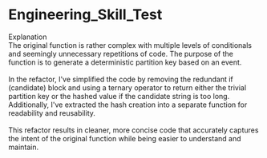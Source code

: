 # Engineering_Skill_Test

Explanation<br>
The original function is rather complex with multiple levels of conditionals and seemingly unnecessary repetitions of code. The purpose of the function is to generate a deterministic partition key based on an event.<br>
<br>
In the refactor, I've simplified the code by removing the redundant if (candidate) block and using a ternary operator to return either the trivial partition key or the hashed value if the candidate string is too long. Additionally, I've extracted the hash creation into a separate function for readability and reusability.<br>
<br>
This refactor results in cleaner, more concise code that accurately captures the intent of the original function while being easier to understand and maintain.
